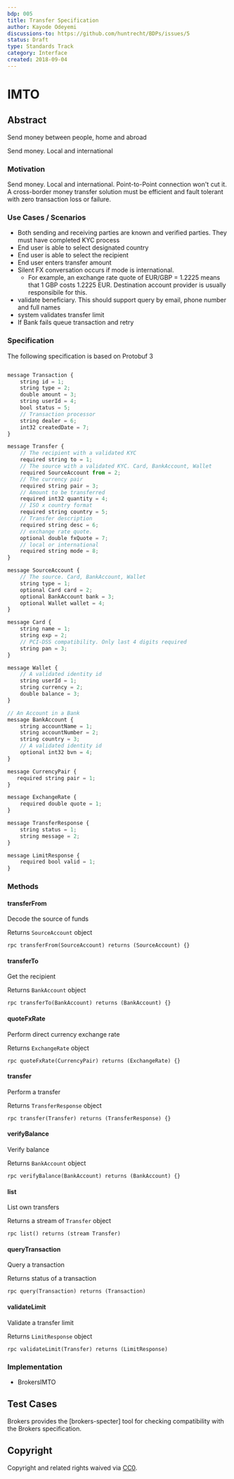 ```yaml
---
bdp: 005
title: Transfer Specification
author: Kayode Odeyemi
discussions-to: https://github.com/huntrecht/BDPs/issues/5
status: Draft
type: Standards Track
category: Interface
created: 2018-09-04
---
```

# IMTO

## Abstract
Send money between people, home and abroad

Send money. Local and international

### Motivation

Send money. Local and international. Point-to-Point connection won't cut it. A
cross-border money transfer solution must be efficient and fault tolerant with
zero transaction loss or failure.

### Use Cases / Scenarios
- Both sending and receiving parties are known and verified parties. They must
    have completed KYC process
- End user is able to select designated country
- End user is able to select the recipient
- End user enters transfer amount
- Silent FX conversation occurs if mode is international. 
    - For example, an exchange rate quote of EUR/GBP = 1.2225 means that 1 GBP
        costs 1.2225 EUR. Destination account provider is usually responsibile
        for this.
- validate beneficiary. This should support query by email, phone number and
    full names
- system validates transfer limit
- If Bank fails queue transaction and retry

### Specification

The following specification is based on Protobuf 3

``` js

message Transaction {
    string id = 1;
    string type = 2;
    double amount = 3;
    string userId = 4;
    bool status = 5;
    // Transaction processor
    string dealer = 6;
    int32 createdDate = 7;
}

message Transfer {
    // The recipient with a validated KYC 
    required string to = 1;
    // The source with a validated KYC. Card, BankAccount, Wallet
    required SourceAccount from = 2;
    // The currency pair
    required string pair = 3;
    // Amount to be transferred
    required int32 quantity = 4;
    // ISO x country format
    required string country = 5;
    // Transfer description
    required string desc = 6;
    // exchange rate quote.
    optional double fxQuote = 7;
    // local or international
    required string mode = 8;
}

message SourceAccount {
    // The source. Card, BankAccount, Wallet
    string type = 1;
    optional Card card = 2;
    optional BankAccount bank = 3;
    optional Wallet wallet = 4;
}

message Card {
    string name = 1;
    string exp = 2;
    // PCI-DSS compatibility. Only last 4 digits required
    string pan = 3;
}

message Wallet {
    // A validated identity id
    string userId = 1;
    string currency = 2;
    double balance = 3;
}

// An Account in a Bank
message BankAccount {
    string accountName = 1;
    string accountNumber = 2;
    string country = 3;
    // A validated identity id
    optional int32 bvn = 4;
}

message CurrencyPair {
   required string pair = 1; 
}

message ExchangeRate {
    required double quote = 1;
}

message TransferResponse {
    string status = 1;
    string message = 2;
}

message LimitResponse {
    required bool valid = 1;
}
```

### Methods

#### transferFrom 

Decode the source of funds

Returns `SourceAccount` object

`rpc transferFrom(SourceAccount) returns (SourceAccount) {}`

#### transferTo 

Get the recipient

Returns `BankAccount` object

`rpc transferTo(BankAccount) returns (BankAccount) {}`

#### quoteFxRate

Perform direct currency exchange rate

Returns `ExchangeRate` object

`rpc quoteFxRate(CurrencyPair) returns (ExchangeRate) {}`

#### transfer 

Perform a transfer

Returns `TransferResponse` object

`rpc transfer(Transfer) returns (TransferResponse) {}`

#### verifyBalance

Verify balance

Returns `BankAccount` object

`rpc verifyBalance(BankAccount) returns (BankAccount) {}`

#### list 

List own transfers

Returns a stream of `Transfer` object

`rpc list() returns (stream Transfer)`

#### queryTransaction

Query a transaction

Returns status of a transaction

`rpc query(Transaction) returns (Transaction)`

#### validateLimit

Validate a transfer limit

Returns `LimitResponse` object

`rpc validateLimit(Transfer) returns (LimitResponse)`


### Implementation
- BrokersIMTO

## Test Cases
Brokers provides the [brokers-specter] tool for checking compatibility with the Brokers specification.

## Copyright
Copyright and related rights waived via
[CC0](https://creativecommons.org/publicdomain/zero/1.0/).

